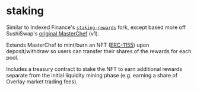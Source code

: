 # staking

Similar to Indexed Finance's [`staking-rewards`](https://github.com/indexed-finance/staking-rewards) fork, except based more off SushiSwap's [original MasterChef](https://github.com/sushiswap/sushiswap/blob/master/contracts/MasterChef.sol) (v1).

Extends MasterChef to mint/burn an NFT ([ERC-1155](https://github.com/OpenZeppelin/openzeppelin-contracts/blob/master/contracts/token/ERC1155/ERC1155.sol)) upon deposit/withdraw so users can transfer their shares of the rewards for each pool.

Includes a treasury contract to stake the NFT to earn additional rewards separate from the initial liquidity mining phase (e.g. earning a share of Overlay market trading fees).
